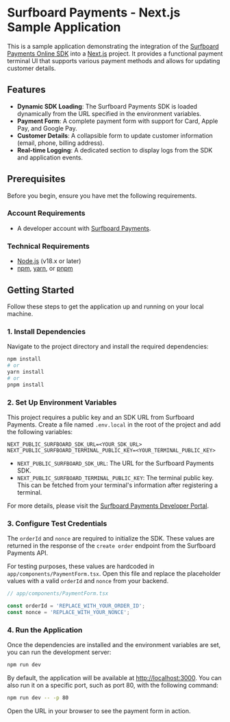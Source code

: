 # Surfboard Payments - Next.js Sample Application

This is a sample application demonstrating the integration of the [Surfboard Payments Online SDK](https://developers.surfboardpayments.com/guides/online-payments/online-payment-terminals/online-sdk-guide) into a [Next.js](https://nextjs.org) project. It provides a functional payment terminal UI that supports various payment methods and allows for updating customer details.

## Features

-   **Dynamic SDK Loading**: The Surfboard Payments SDK is loaded dynamically from the URL specified in the environment variables.
-   **Payment Form**: A complete payment form with support for Card, Apple Pay, and Google Pay.
-   **Customer Details**: A collapsible form to update customer information (email, phone, billing address).
-   **Real-time Logging**: A dedicated section to display logs from the SDK and application events.

## Prerequisites

Before you begin, ensure you have met the following requirements.

### Account Requirements
-   A developer account with [Surfboard Payments](https://developers.surfboardpayments.com/).

### Technical Requirements
-   [Node.js](https://nodejs.org/en/) (v18.x or later)
-   [npm](https://www.npmjs.com/), [yarn](https://yarnpkg.com/), or [pnpm](https://pnpm.io/)

## Getting Started

Follow these steps to get the application up and running on your local machine.

### 1. Install Dependencies

Navigate to the project directory and install the required dependencies:

```bash
npm install
# or
yarn install
# or
pnpm install
```

### 2. Set Up Environment Variables

This project requires a public key and an SDK URL from Surfboard Payments. Create a file named `.env.local` in the root of the project and add the following variables:

```
NEXT_PUBLIC_SURFBOARD_SDK_URL=<YOUR_SDK_URL>
NEXT_PUBLIC_SURFBOARD_TERMINAL_PUBLIC_KEY=<YOUR_TERMINAL_PUBLIC_KEY>
```

-   `NEXT_PUBLIC_SURFBOARD_SDK_URL`: The URL for the Surfboard Payments SDK.
-   `NEXT_PUBLIC_SURFBOARD_TERMINAL_PUBLIC_KEY`: The terminal public key. This can be fetched from your terminal's information after registering a terminal.

For more details, please visit the [Surfboard Payments Developer Portal](https://developers.surfboardpayments.com/).

### 3. Configure Test Credentials

The `orderId` and `nonce` are required to initialize the SDK. These values are returned in the response of the `create order` endpoint from the Surfboard Payments API.

For testing purposes, these values are hardcoded in `app/components/PaymentForm.tsx`. Open this file and replace the placeholder values with a valid `orderId` and `nonce` from your backend.

```typescript
// app/components/PaymentForm.tsx

const orderId = 'REPLACE_WITH_YOUR_ORDER_ID';
const nonce = 'REPLACE_WITH_YOUR_NONCE';
```

### 4. Run the Application

Once the dependencies are installed and the environment variables are set, you can run the development server:

```bash
npm run dev
```

By default, the application will be available at [http://localhost:3000](http://localhost:3000). You can also run it on a specific port, such as port 80, with the following command:

```bash
npm run dev -- -p 80
```

Open the URL in your browser to see the payment form in action.
